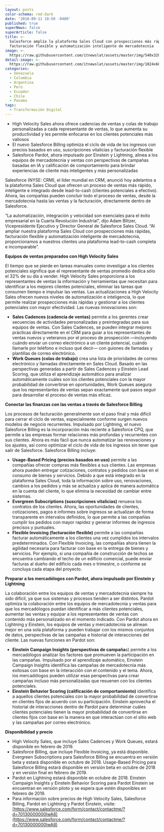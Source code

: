 ```yaml
---
layout: posts
color-schema: red-dark
date: '2018-09-11 10:50 -0400'
published: true
superNews: false
superArticle: false
title: >-
  Salesforce amplía la plataforma Sales Cloud con prospecciones más rápidas,
  facturación flexible y automatización inteligente de mercadotecnia
image: >-
  https://raw.githubusercontent.com/itnewslat/assets/master/img/540x320/Cloud-Varias-p.jpg
detail-image: >-
  https://raw.githubusercontent.com/itnewslat/assets/master/img/1024x680/Cloud-Varias-g.jpg
categories:
  - Venezuela
  - Colombia
  - Argentina
  - Perú
  - Ecuador
  - Chile
  - Panama
tags:
  - Transformación Digital
---
```

- High Velocity Sales ahora ofrece cadencias de ventas y colas de trabajo personalizadas a cada representante de ventas, lo que aumenta su productividad y les permite enfocarse en los clientes potenciales más valiosos 
- El nuevo Salesforce Billing optimiza el ciclo de vida de los ingresos con precios basados en uso, suscripciones vitalicias y facturación flexible  
- Salesforce Pardot, ahora impulsado por Einstein y Lightning, alinea a los equipos de mercadotecnia y ventas con perspectivas de campañas basadas en IA y calificación de comportamiento para brindar experiencias de cliente más inteligentes y más personalizadas

Salesforce (NYSE: CRM), el líder mundial en CRM, anunció hoy adelantos a la plataforma Sales Cloud que ofrecen un proceso de ventas más rápido, inteligente e integrado desde lead-to-cash (clientes potenciales a efectivo). Ahora, las compañías pueden concluir todo el proceso de ventas, desde la mercadotecnia hasta las ventas y la facturación, directamente dentro de Salesforce. 

“La automatización, integración y velocidad son esenciales para el éxito empresarial en la Cuarta Revolución Industrial”, dijo Adam Blitzer, Vicepresidente Ejecutivo y Director General de Salesforce Sales Cloud. “Al ampliar nuestra plataforma Sales Cloud con prospecciones más rápidas, facturación flexible y automatización inteligente de mercadotecnia, proporcionamos a nuestros clientes una plataforma lead-to-cash completa e incomparable”.  

**Equipos de ventas preparados con High Velocity Sales**

El tiempo que se pierde en tareas manuales como investigar a los clientes potenciales significa que el representante de ventas promedio dedica sólo el 32% de su día a vender. High Velocity Sales proporciona a los representantes de ventas la información y herramientas que necesitan para identificar a los mejores clientes potenciales, eliminar las tareas que consumen tiempo e impulsar las ventas. Las actualizaciones a High Velocity Sales ofrecen nuevos niveles de automatización e inteligencia, lo que permite realizar prospecciones más rápidas y gestionar a los clientes potenciales con mayor efectividad. Las nuevas innovaciones son:

- **Sales Cadences (cadencia de ventas)** permite a los gerentes crear secuencias de actividades personalizadas y preintegradas para sus equipos de ventas. Con Sales Cadences, se pueden integrar mejores prácticas directamente en el CRM para guiar a los representantes de ventas nuevos y veteranos por el proceso de prospección —incluyendo cuándo enviar un correo electrónico a un cliente potencial, cuándo llamarle por teléfono e incluso qué decir— con guiones de llamadas y plantillas de correo electrónico. 
- **Work Queues (colas de trabajo)** crea una lista de prioridades de correo electrónico y llamadas directamente en Sales Cloud. Basado en las perspectivas generadas a partir de Sales Cadences y Einstein Lead Scoring, que utiliza el aprendizaje automático para analizar automáticamente cuáles son los clientes potenciales con la mayor probabilidad de convertirse en oportunidades, Work Queues asegura que los representantes de ventas sepan exactamente qué pasos seguir para desarrollar el proceso de ventas más eficaz.  

**Conectar las finanzas con las ventas a través de Salesforce Billing**

Los procesos de facturación generalmente son el paso final y más difícil para cerrar el ciclo de ventas, especialmente conforme surgen nuevos modelos de negocio recurrentes. Impulsado por Lightning, el nuevo Salesforce Billing es la incorporación más reciente a Salesforce CPQ, que permite a las empresas formar relaciones más profundas y recurrentes con sus clientes. Ahora es más fácil que nunca automatizar las renovaciones y los ajustes, así como optimizar el ciclo de vida de los ingresos sin tener que salir de Salesforce. Salesforce Billing incluye:

- **Usage-Based Pricing (precios basados en uso)** permite a las compañías ofrecer compras más flexibles a sus clientes. Las empresas ahora pueden entregar cotizaciones, contratos y pedidos con base en el consumo de bienes y servicios. Debido a que está integrado en la plataforma Sales Cloud, toda la información sobre uso, renovaciones, cambios a los pedidos y más se actualiza y aplica de manera automática en la cuenta del cliente, lo que elimina la necesidad de cambiar entre sistemas. 
- **Evergreen Subscriptions (suscripciones vitalicias)** renueva los contratos de los clientes. Ahora, las oportunidades de clientes, cotizaciones, pagos e informes sobre ingresos se actualizan de forma transparente en intervalos definidos, lo que permite a las compañías cumplir los pedidos con mayor rapidez y generar informes de ingresos precisos y puntuales.   
- **Flexible Invoicing (facturación flexible)** permite a las compañías facturar automáticamente a los clientes una vez cumplidos los intervalos predeterminados. Con Flexible Invoicing, las compañías ahora tienen la agilidad necesaria para facturar con base en la entrega de bienes y servicios. Por ejemplo, si una compañía de construcción de techos se encuentra cambiando el techo de un edificio comercial, puede enviar facturas al dueño del edificio cada mes o trimestre, o conforme se concluya cada etapa del proyecto. 

**Preparar a los mercadólogos con Pardot, ahora impulsado por Einstein y Lightning**

La colaboración entre los equipos de ventas y mercadotecnia siempre ha sido difícil, ya que sus sistemas y procesos tienden a ser distintos. Pardot optimiza la colaboración entre los equipos de mercadotecnia y ventas para que los mercadólogos puedan identificar a más clientes potenciales, aumentar las ventas y equipar a los representantes de ventas con contenido más personalizado en el momento indicado. Con Pardot ahora en Lightning y Einstein, los equipos de ventas y mercadotecnia se alinean mejor en una sola plataforma y pueden trabajar con los mismos conjuntos de datos, perspectivas de las campañas e historial de interacciones del cliente. Las nuevas funciones en Pardot son: 

- **Einstein Campaign Insights (perspectivas de campaña**s) permite a los mercadólogos analizar los factores que promueven la participación en las campañas. Impulsado por el aprendizaje automático, Einstein Campaign Insights identifica las campañas de mercadotecnia más exitosas con base en la interacción con el contenido y el tema. Ahora, los mercadólogos pueden utilizar esas perspectivas para crear campañas incluso más personalizadas que resuenen con los clientes potenciales.   
- **Einstein Behavior Scoring (calificación de comportamiento)** identifica a aquellos clientes potenciales con la mayor probabilidad de convertirse en clientes fijos de acuerdo con su participación. Einstein aprovecha el historial de interacciones dentro de Pardot para determinar cuáles clientes potenciales tienen la mayor probabilidad de convertirse en clientes fijos con base en la manera en que interactúan con el sitio web y las campañas por correo electrónico. 
 
**Disponibilidad y precio**

- High Velocity Sales, que incluye Sales Cadences y Work Queues, estará disponible en febrero de 2019.
- Salesforce Billing, que incluye Flexible Invoicing, ya está disponible. Evergreen Subscriptions para Salesforce Billing se encuentra en versión beta y estará disponible en octubre de 2018. Usage-Based Pricing para Salesforce Billing estará disponible en versión beta en octubre de 2018 y en versión final en febrero de 2019.  
- Pardot en Lightning estará disponible en octubre de 2018. Einstein Campaign Insights y Einstein Behavior Scoring para Pardot Einstein se encuentran en versión piloto y se espera que estén disponibles en febrero de 2019.
- Para información sobre precios de High Velocity Sales, Salesforce Billing, Pardot en Lightning y Pardot Einstein, visite: [https://www.salesforce.com/form/contact/contactme/?d=70130000000lwA8](https://www.salesforce.com/form/contact/contactme/?d=70130000000lwA8)